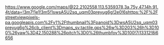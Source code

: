 https://www.google.com/maps/@22.2102558,113.5359378,3a,75y,47.14h,91.4t/data=!3m7!1e1!3m5!1swsA5U2sq_uqm03preyug6g!2e0!6shttps:%2F%2Fstreetviewpixels-pa.googleapis.com%2Fv1%2Fthumbnail%3Fpanoid%3DwsA5U2sq_uqm03preyug6g%26cb_client%3Dmaps_sv.tactile.gps%26w%3D203%26h%3D100%26yaw%3D42.150288%26pitch%3D0%26thumbfov%3D100!7i13312!8i6656


